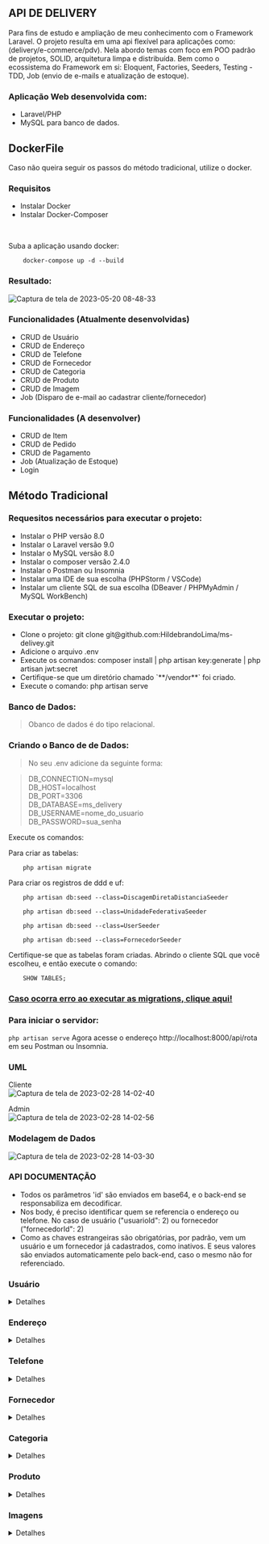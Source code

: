 ## API DE DELIVERY

Para fins de estudo e ampliação de meu conhecimento com o Framework Laravel. O projeto resulta em uma api flexível para aplicações como: (delivery/e-commerce/pdv). Nela abordo temas com foco em POO padrão de projetos, SOLID, arquitetura limpa e distribuída. Bem como o ecossistema do Framework em si: Eloquent, Factories, Seeders, Testing - TDD, Job (envio de e-mails e atualização de estoque).

### Aplicação Web desenvolvida com:<br />
- Laravel/PHP<br />
- MySQL para banco de dados.<br/>

## DockerFile
Caso não queira seguir os passos do método tradicional, utilize o docker.

### Requisitos
<ul>
    <li>Instalar Docker</li>
    <li>Instalar Docker-Composer</li>
</ul>

<br/>

Suba a aplicação usando docker:

```
    docker-compose up -d --build
```

### Resultado:

![Captura de tela de 2023-05-20 08-48-33](https://github.com/HildebrandoLima/ms-delivey/assets/47666194/9ef9d406-5b13-448f-b633-47ce105caf7c)

### Funcionalidades (Atualmente desenvolvidas)
<ul>
    <li>CRUD de Usuário</li>
    <li>CRUD de Endereço</li>
    <li>CRUD de Telefone</li>
    <li>CRUD de Fornecedor</li>
    <li>CRUD de Categoria</li>
    <li>CRUD de Produto</li>
    <li>CRUD de Imagem</li>
    <li>Job (Disparo de e-mail ao cadastrar cliente/fornecedor)</li>
</ul>

### Funcionalidades (A desenvolver)
<ul>
    <li>CRUD de Item</li>
    <li>CRUD de Pedido</li>
    <li>CRUD de Pagamento</li>
    <li>Job (Atualização de Estoque)</li>
    <li>Login</li>
</ul>

## Método Tradicional

### Requesitos necessários para executar o projeto:
<ul>
    <li>Instalar o PHP versão 8.0</li>
    <li>Instalar o Laravel versão 9.0</li>
    <li>Instalar o MySQL versão 8.0</li>
    <li>Instalar o composer versão 2.4.0</li>
    <li>Instalar o Postman ou Insomnia</li>
    <li>Instalar uma IDE de sua escolha (PHPStorm / VSCode)</li>
    <li>Instalar um cliente SQL de sua escolha (DBeaver / PHPMyAdmin / MySQL WorkBench)</li>
</ul>

### Executar o projeto:
<ul>
    <li>Clone o projeto: git clone git@github.com:HildebrandoLima/ms-delivey.git</li>
    <li>Adicione o arquivo .env</li>
    <li>Execute os comandos: composer install | php artisan key:generate | php artisan jwt:secret</li>
    <li>Certifique-se que um diretório chamado `**/vendor**` foi criado.</li>
    <li>Execute o comando: php artisan serve</li>
</ul>

### Banco de Dados:
> Obanco de dados é do tipo relacional.

### Criando o Banco de de Dados:
> No seu .env adicione da seguinte forma:<br />

> DB_CONNECTION=mysql<br />
> DB_HOST=localhost<br />
> DB_PORT=3306<br />
> DB_DATABASE=ms_delivery<br />
> DB_USERNAME=nome_do_usuario<br />
> DB_PASSWORD=sua_senha<br />

Execute os comandos:

Para criar as tabelas:

```
    php artisan migrate
```

Para criar os registros de ddd e uf:

```
    php artisan db:seed --class=DiscagemDiretaDistanciaSeeder
```

```
    php artisan db:seed --class=UnidadeFederativaSeeder
```

```
    php artisan db:seed --class=UserSeeder
```

```
    php artisan db:seed --class=FornecedorSeeder
```

Certifique-se que as tabelas foram criadas. Abrindo o cliente SQL que você escolheu, e então execute o comando:

```
    SHOW TABLES;
```

### [Caso ocorra erro ao executar as migrations, clique aqui!](https://blog.renatolucena.net/post/como-fazer-rollback-de-migration-de-bd-no-laravel)

### Para iniciar o servidor:
`php artisan serve`
Agora acesse o endereço http://localhost:8000/api/rota em seu Postman ou Insomnia.

### UML
Cliente<br/>
![Captura de tela de 2023-02-28 14-02-40](https://user-images.githubusercontent.com/47666194/221933419-f1fb4bc2-b8b1-46a7-8db1-0da1f82936d4.png)

Admin<br />
![Captura de tela de 2023-02-28 14-02-56](https://user-images.githubusercontent.com/47666194/221933281-3549c4e1-ec86-4491-9f14-413ecf334c27.png)

### Modelagem de Dados
![Captura de tela de 2023-02-28 14-03-30](https://user-images.githubusercontent.com/47666194/221933188-30fea7d3-3628-47b2-926e-1126ce4f9773.png)

### API DOCUMENTAÇÃO

<ul>
    <li>Todos os parâmetros 'id' são enviados em base64, e o back-end se responsabiliza em decodificar.</li>
    <li>Nos body, é preciso identificar quem se referencia o endereço ou telefone. No caso de usuário ("usuarioId": 2) ou fornecedor ("fornecedorId": 2)</li>
    <li>Como as chaves estrangeiras são obrigatórias, por padrão, vem um usuário e um fornecedor já cadastrados, como inativos. E seus valores são enviados automaticamente pelo back-end, caso o mesmo não for referenciado.</li>
</ul>

### Usuário

<details>
<summary>Detalhes</summary>

### Rotas

|MÉTODO|          ROTA         |
|------|-----------------------|
| GET  | /api/user/list        |
|------|-----------------------|
| GET  | /api/user/list/{id}   |
|------|-----------------------|
| POST | /api/user/save        |
|------|-----------------------|
| PUT  | /api/user/edit/{id}   |
|------|-----------------------|
|DELETE| /api/user/remove/{id} |

### Exemplo: POST/PUT
```
{
    "nome": "Hill",
    "cpf": "22350458201",
    "email": "test@gmail.com",
    "senha": "Hill@123",
    "dataNascimento": "2023-03-25 18:20:59",
    "genero": "Feminino",
    "ativo": 1
}
```

### Resposta:

<details>
<summary>200 - OK</summary>

```
{
    "message": "Cadastro efetuado com sucesso!",
    "data": codigo_do_ultimo_cadastro,
    "status": 200,
    "details": ""
}
```

```
{
    "message": "Edição efetuada com sucesso!",
    "data": "true",
    "status": 200,
    "details": ""
}
```

</details>

<details>
<summary>404 - Not Found</summary>

```
{
    "message": "O usuário já existe!",
    "data": "false",
    "status": 404,
    "details": ""
}
```

```
{
    "message": "Error ao efetuar ação!",
    "data": "false",
    "status": 404,
    "details": ""
}
```

</details>
</details>

### Endereço

<details>
<summary>Detalhes</summary>

### Rotas

|MÉTODO|          ROTA            |
|------|--------------------------|
| GET  | /api/address/list        |
|------|--------------------------|
| GET  | /api/address/list/{id}   |
|------|--------------------------|
| POST | /api/address/save        |
|------|--------------------------|
| PUT  | /api/address/edit/{id}   |
|------|--------------------------|
|DELETE| /api/address/remove/{id} |

### Exemplo: POST/PUT
```
{
    "logradouro": "Rua",
    "descricao": "1",
    "bairro": "Messejana",
    "cidade": "Fortaleza",
    "cep": 1234567,
    "ufId": 1,
    "usuarioId": 2
}
```

### Resposta:

<details>
<summary>200 - OK</summary>

```
{
    "message": "Cadastro efetuado com sucesso!",
    "data": "true",
    "status": 200,
    "details": ""
}
```

```
{
    "message": "Edição efetuada com sucesso!",
    "data": "true",
    "status": 200,
    "details": ""
}
```

</details>

<details>
<summary>404 - Not Found</summary>

```
{
    "message": "Error ao efetuar ação!",
    "data": "false",
    "status": 404,
    "details": ""
}
```

</details>
</details>

### Telefone

<details>
<summary>Detalhes</summary>

### Rotas

|MÉTODO|          ROTA              |
|------|----------------------------|
| GET  | /api/telephone/list        |
|------|----------------------------|
| GET  | /api/telephone/list/{id}   |
|------|----------------------------|
| POST | /api/telephone/save        |
|------|----------------------------|
| PUT  | /api/telephone/edit/{id}   |
|------|----------------------------|
|DELETE| /api/telephone/remove/{id} |

### Exemplo: POST/PUT
```
{
    "telefones": [
        {
            "numero": "995069315",
            "tipo": "Celular",
            "dddId": 1,
            "usuarioId": 2
        },
        {
            "numero": "980458709",
            "tipo": "Fixo",
            "dddId": 1,
            "usuarioId": 2
        }
    ]
}
```

### Resposta:

<details>
<summary>200 - OK</summary>

```
{
    "message": "Cadastro efetuado com sucesso!",
    "data": "true",
    "status": 200,
    "details": ""
}
```

```
{
    "message": "Edição efetuada com sucesso!",
    "data": "true",
    "status": 200,
    "details": ""
}
```

</details>

<details>
<summary>404 - Not Found</summary>

```
{
    "message": "Error ao efetuar ação!",
    "data": "false",
    "status": 404,
    "details": ""
}
```

</details>
</details>

### Fornecedor

<details>
<summary>Detalhes</summary>

### Rotas

|MÉTODO|          ROTA             |
|------|---------------------------|
| GET  | /api/provider/list        |
|------|---------------------------|
| GET  | /api/provider/list/{id}   |
|------|---------------------------|
| POST | /api/provider/save        |
|------|---------------------------|
| PUT  | /api/provider/edit/{id}   |
|------|---------------------------|
|DELETE| /api/provider/remove/{id} |

### Exemplo: POST/PUT
```
{
    "nome": "Teste Test",
    "cnpj": "12394678811",
    "email": "hill@email.com.br",
    "dataFundacao": "2022-12-25 13:28:59",
    "ativo": 1
}
```

### Resposta:

<details>
<summary>200 - OK</summary>

```
{
    "message": "Cadastro efetuado com sucesso!",
    "data": codigo_do_ultimo_cadastro,
    "status": 200,
    "details": ""
}
```

```
{
    "message": "Edição efetuada com sucesso!",
    "data": "true",
    "status": 200,
    "details": ""
}
```

</details>

<details>
<summary>404 - Not Found</summary>

```
{
    "message": "O fornecedor já existe!",
    "data": "false",
    "status": 404,
    "details": ""
}
```

```
{
    "message": "Error ao efetuar ação!",
    "data": "false",
    "status": 404,
    "details": ""
}
```

</details>
</details>

### Categoria

<details>
<summary>Detalhes</summary>

### Rotas

|MÉTODO|            ROTA           |
|------|---------------------------|
| GET  | /api/category/list        |
|------|---------------------------|
| GET  | /api/category/list/{id}   |
|------|---------------------------|
| POST | /api/category/save        |
|------|---------------------------|
| PUT  | /api/category/edit/{id}   |
|------|---------------------------|
|DELETE| /api/category/remove/{id} |

### Exemplo: POST/PUT
```
{
    "descricao": "Eletrônicos"
}
```

### Resposta:

<details>
<summary>200 - OK</summary>

```
{
    "message": "Cadastro efetuado com sucesso!",
    "data": 1,
    "status": 200,
    "details": ""
}
```

```
{
    "message": "Edição efetuada com sucesso!",
    "data": "true",
    "status": 200,
    "details": ""
}
```

</details>

<details>
<summary>404 - Not Found</summary>

```
{
    "message": "A categoria já existe!",
    "data": "false",
    "status": 404,
    "details": ""
}
```

```
{
    "message": "Error ao efetuar ação!",
    "data": "false",
    "status": 404,
    "details": ""
}
```
</details>
</details>

### Produto

<details>
<summary>Detalhes</summary>

### Rotas

|MÉTODO|          ROTA            |
|------|--------------------------|
| GET  | /api/product/list        |
|------|--------------------------|
| GET  | /api/product/list/{id}   |
|------|--------------------------|
| POST | /api/product/save        |
|------|--------------------------|
| PUT  | /api/product/edit/{id}   |
|------|--------------------------|
|DELETE| /api/product/remove/{id} |

### Exemplo: POST/PUT
```
{
    "nome": "TV LED 55' FULLHD",
    "precoCusto": 2,000.99,
    "precoVenda": 2,399.95,
    "codigoBarra": "1234567890123",
    "descricao": "TV LED 55' FULLHD",
    "quantidade": 13,
    "unidadeMedida": "UN",
    "dataValidade": "2024-12-25 13:28:59",
    "ativo": 1,
    "categoriaId": 10,
    "fornecedorId": 2
}
```

### Resposta:

<details>
<summary>200 - OK</summary>

```
{
    "message": "Cadastro efetuado com sucesso!",
    "data": codigo_do_ultimo_cadastro,
    "status": 200,
    "details": ""
}
```

```
{
    "message": "Edição efetuada com sucesso!",
    "data": "true",
    "status": 200,
    "details": ""
}
```

</details>

<details>
<summary>404 - Not Found</summary>

```
{
    "message": "O produto já existe!",
    "data": "false",
    "status": 404,
    "details": ""
}
```

```
{
    "message": "Error ao efetuar ação!",
    "data": "false",
    "status": 404,
    "details": ""
}
```
</details>
</details>

### Imagens

<details>
<summary>Detalhes</summary>

### Rotas

|MÉTODO|          ROTA            |
|------|--------------------------|
| GET  | /api/image/list/{id}     |
|------|--------------------------|
|DELETE| /api/image/remove/{id}   |

### Resposta:
<details>
<summary>404 - Not Found</summary>

```
{
    "message": "O produto já existe!",
    "data": "false",
    "status": 404,
    "details": ""
}
```

```
{
    "message": "Error ao efetuar ação!",
    "data": "false",
    "status": 404,
    "details": ""
}
```
</details>
</details>
